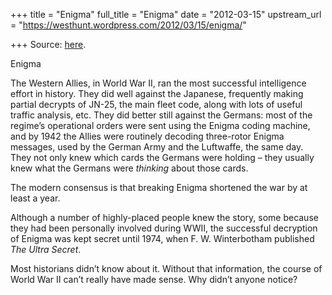 +++
title = "Enigma"
full_title = "Enigma"
date = "2012-03-15"
upstream_url = "https://westhunt.wordpress.com/2012/03/15/enigma/"

+++
Source: [here](https://westhunt.wordpress.com/2012/03/15/enigma/).

Enigma

The Western Allies, in World War II, ran the most successful
intelligence effort in history. They did well against the Japanese,
frequently making partial decrypts of JN-25, the main fleet code, along
with lots of useful traffic analysis, etc.  They did better still
against the Germans: most of the regime’s operational orders were sent
using the Enigma coding machine, and by 1942 the Allies were routinely
decoding three-rotor Enigma messages, used by the German Army and the
Luftwaffe, the same day. They not only knew which cards the Germans
were holding – they usually knew what the Germans were *thinking* about
those cards.

The modern consensus is that breaking Enigma shortened the war by at
least a year.

Although a number of highly-placed people knew the story, some because
they had been personally involved during WWII, the successful decryption
of Enigma was kept secret until 1974, when F. W. Winterbotham published
*The Ultra Secret*.

Most historians didn’t know about it. Without that information, the
course of World War II can’t really have made sense. Why didn’t anyone
notice?

